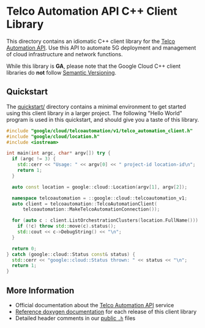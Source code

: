 # Telco Automation API C++ Client Library

This directory contains an idiomatic C++ client library for the
[Telco Automation API][cloud-service-docs]. Use this API to automate 5G
deployment and management of cloud infrastructure and network functions.

While this library is **GA**, please note that the Google Cloud C++ client
libraries do **not** follow [Semantic Versioning](https://semver.org/).

## Quickstart

The [quickstart/](quickstart/README.md) directory contains a minimal environment
to get started using this client library in a larger project. The following
"Hello World" program is used in this quickstart, and should give you a taste of
this library.

<!-- inject-quickstart-start -->

```cc
#include "google/cloud/telcoautomation/v1/telco_automation_client.h"
#include "google/cloud/location.h"
#include <iostream>

int main(int argc, char* argv[]) try {
  if (argc != 3) {
    std::cerr << "Usage: " << argv[0] << " project-id location-id\n";
    return 1;
  }

  auto const location = google::cloud::Location(argv[1], argv[2]);

  namespace telcoautomation = ::google::cloud::telcoautomation_v1;
  auto client = telcoautomation::TelcoAutomationClient(
      telcoautomation::MakeTelcoAutomationConnection());

  for (auto c : client.ListOrchestrationClusters(location.FullName())) {
    if (!c) throw std::move(c).status();
    std::cout << c->DebugString() << "\n";
  }

  return 0;
} catch (google::cloud::Status const& status) {
  std::cerr << "google::cloud::Status thrown: " << status << "\n";
  return 1;
}
```

<!-- inject-quickstart-end -->

## More Information

- Official documentation about the [Telco Automation API][cloud-service-docs]
  service
- [Reference doxygen documentation][doxygen-link] for each release of this
  client library
- Detailed header comments in our [public `.h`][source-link] files

[cloud-service-docs]: https://cloud.google.com/telecom-network-automation
[doxygen-link]: https://cloud.google.com/cpp/docs/reference/telcoautomation/latest/
[source-link]: https://github.com/googleapis/google-cloud-cpp/tree/main/google/cloud/telcoautomation

